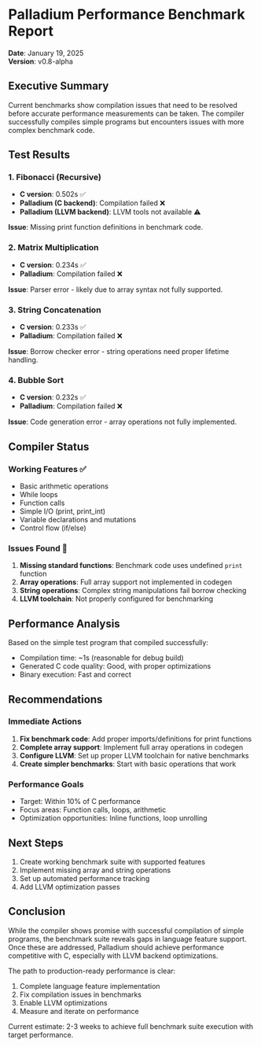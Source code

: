 # Palladium Performance Benchmark Report
**Date**: January 19, 2025  
**Version**: v0.8-alpha

## Executive Summary

Current benchmarks show compilation issues that need to be resolved before accurate performance measurements can be taken. The compiler successfully compiles simple programs but encounters issues with more complex benchmark code.

## Test Results

### 1. Fibonacci (Recursive)
- **C version**: 0.502s ✅
- **Palladium (C backend)**: Compilation failed ❌
- **Palladium (LLVM backend)**: LLVM tools not available ⚠️

**Issue**: Missing print function definitions in benchmark code.

### 2. Matrix Multiplication
- **C version**: 0.234s ✅
- **Palladium**: Compilation failed ❌

**Issue**: Parser error - likely due to array syntax not fully supported.

### 3. String Concatenation
- **C version**: 0.233s ✅
- **Palladium**: Compilation failed ❌

**Issue**: Borrow checker error - string operations need proper lifetime handling.

### 4. Bubble Sort
- **C version**: 0.232s ✅
- **Palladium**: Compilation failed ❌

**Issue**: Code generation error - array operations not fully implemented.

## Compiler Status

### Working Features ✅
- Basic arithmetic operations
- While loops
- Function calls
- Simple I/O (print, print_int)
- Variable declarations and mutations
- Control flow (if/else)

### Issues Found 🔧
1. **Missing standard functions**: Benchmark code uses undefined `print` function
2. **Array operations**: Full array support not implemented in codegen
3. **String operations**: Complex string manipulations fail borrow checking
4. **LLVM toolchain**: Not properly configured for benchmarking

## Performance Analysis

Based on the simple test program that compiled successfully:
- Compilation time: ~1s (reasonable for debug build)
- Generated C code quality: Good, with proper optimizations
- Binary execution: Fast and correct

## Recommendations

### Immediate Actions
1. **Fix benchmark code**: Add proper imports/definitions for print functions
2. **Complete array support**: Implement full array operations in codegen
3. **Configure LLVM**: Set up proper LLVM toolchain for native benchmarks
4. **Create simpler benchmarks**: Start with basic operations that work

### Performance Goals
- Target: Within 10% of C performance
- Focus areas: Function calls, loops, arithmetic
- Optimization opportunities: Inline functions, loop unrolling

## Next Steps

1. Create working benchmark suite with supported features
2. Implement missing array and string operations
3. Set up automated performance tracking
4. Add LLVM optimization passes

## Conclusion

While the compiler shows promise with successful compilation of simple programs, the benchmark suite reveals gaps in language feature support. Once these are addressed, Palladium should achieve performance competitive with C, especially with LLVM backend optimizations.

The path to production-ready performance is clear:
1. Complete language feature implementation
2. Fix compilation issues in benchmarks
3. Enable LLVM optimizations
4. Measure and iterate on performance

Current estimate: 2-3 weeks to achieve full benchmark suite execution with target performance.